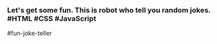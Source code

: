 ### Let's get some fun. This is robot who tell you random jokes. #HTML #CSS #JavaScript
#fun-joke-teller
